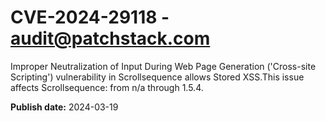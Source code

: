 # CVE-2024-29118 - audit@patchstack.com

Improper Neutralization of Input During Web Page Generation ('Cross-site Scripting') vulnerability in Scrollsequence allows Stored XSS.This issue affects Scrollsequence: from n/a through 1.5.4.



**Publish date:** 2024-03-19
